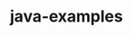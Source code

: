 ---
title: java-examples
registryType: instrumentation
tags:
  - opentracing
  
  - Java
  
repo: https://github.com/opentracing-contrib/java-examples
license: Apache License 2.0
description: tested examples of common instrumentation patterns
authors: OpenTracing Contributors
otVersion: latest
---